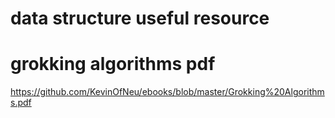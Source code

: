 # data structure useful resource
# grokking algorithms pdf
https://github.com/KevinOfNeu/ebooks/blob/master/Grokking%20Algorithms.pdf
